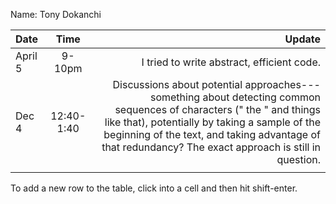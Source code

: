 Name: Tony Dokanchi

| Date    |    Time    |                                                                                                                                                                                                                                                                           Update |
|:--------|:----------:|---------------------------------------------------------------------------------------------------------------------------------------------------------------------------------------------------------------------------------------------------------------------------------:|
| April 5 |   9-10pm   |                                                                                                                                                                                                                                       I tried to write abstract, efficient code. |
| Dec 4   | 12:40-1:40 | Discussions about potential approaches---something about detecting common sequences of characters (" the " and things like that), potentially by taking a sample of the beginning of the text, and taking advantage of that redundancy? The exact approach is still in question. |
|         |            |                                                                                                                                                                                                                                                                                  |


To add a new row to the table, click into a cell and then hit shift-enter.